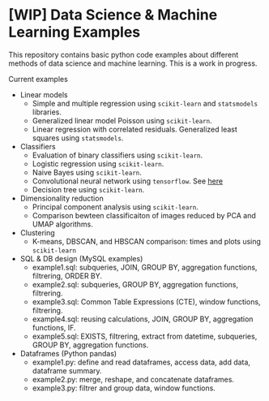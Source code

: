 # [WIP] Data Science & Machine Learning Examples

This repository contains basic python code examples about different methods of data science and machine learning. This is a work in progress.

Current examples

- Linear models
    - Simple and multiple regression using `scikit-learn` and `statsmodels` libraries.
    - Generalized linear model Poisson using `scikit-learn`.
    - Linear regression with correlated residuals. Generalized least squares using `statsmodels`.
- Classifiers
    - Evaluation of binary classifiers using `scikit-learn`.
    - Logistic regression using `scikit-learn`.
    - Naive Bayes using `scikit-learn`.
    - Convolutional neural network using `tensorflow`. See [here](https://github.com/msrosito/deep-learning-galaxy)
    - Decision tree using `scikit-learn`. 
- Dimensionality reduction
    - Principal component analysis using `scikit-learn`.
    - Comparison bewteen classificaiton of images reduced by PCA and UMAP algorithms.
- Clustering
    - K-means, DBSCAN, and HBSCAN comparison: times and plots using `scikit-learn`
- SQL & DB design (MySQL examples)
    - example1.sql: subqueries, JOIN, GROUP BY, aggregation functions, filtrering, ORDER BY.
    - example2.sql: subqueries, GROUP BY, aggregation functions, filtrering.
    - example3.sql: Common Table Expressions (CTE), window functions, filtrering.
    - example4.sql: reusing calculations, JOIN, GROUP BY, aggregation functions, IF.
    - example5.sql: EXISTS, filtrering, extract from datetime, subqueries, GROUP BY, aggregation functions.
- Dataframes (Python pandas)
    - example1.py: define and read dataframes, access data, add data, dataframe summary.
    - example2.py: merge, reshape, and concatenate dataframes.
    - example3.py: filtrer and group data, window functions. 
    
